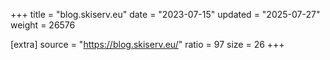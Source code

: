 +++
title = "blog.skiserv.eu"
date = "2023-07-15"
updated = "2025-07-27"
weight = 26576

[extra]
source = "https://blog.skiserv.eu/"
ratio = 97
size = 26
+++
